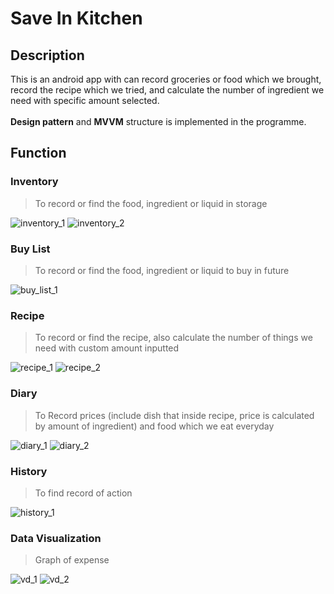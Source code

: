 # Save In Kitchen

## Description
This is an android app with can record groceries or food which we brought, record the recipe which we tried, and calculate the number of ingredient we need with specific amount selected. <br>
<br>**Design pattern** and **MVVM** structure is implemented in the programme.

## Function

### Inventory
> To record or find the food, ingredient or liquid in storage

![inventory_1](https://github.com/UncleThree0402/SaveInKitchen/blob/master/Image/inventory_1.png)
![inventory_2](https://github.com/UncleThree0402/SaveInKitchen/blob/master/Image/inventory_2.png)

### Buy List
> To record or find the food, ingredient or liquid to buy in future

![buy_list_1](https://github.com/UncleThree0402/SaveInKitchen/blob/master/Image/buy_list_1.png)

### Recipe
> To record or find the recipe, also calculate the number of things we need with custom amount inputted

![recipe_1](https://github.com/UncleThree0402/SaveInKitchen/blob/master/Image/recipe_1.png)
![recipe_2](https://github.com/UncleThree0402/SaveInKitchen/blob/master/Image/recpie_2.png)

### Diary
> To Record prices (include dish that inside recipe, price is calculated by amount of ingredient) and food which we eat everyday

![diary_1](https://github.com/UncleThree0402/SaveInKitchen/blob/master/Image/diary_1.png)
![diary_2](https://github.com/UncleThree0402/SaveInKitchen/blob/master/Image/diary_2.png)

### History
> To find record of action

![history_1](https://github.com/UncleThree0402/SaveInKitchen/blob/master/Image/history_1.png)

### Data Visualization
> Graph of expense

![vd_1](https://github.com/UncleThree0402/SaveInKitchen/blob/master/Image/vd_1.png)
![vd_2](https://github.com/UncleThree0402/SaveInKitchen/blob/master/Image/vd_2.png)